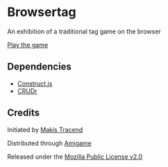 # Browsertag

An exhibition of a traditional tag game on the browser

[Play the game](http://browsertag.i-ga.me/)


## Dependencies

* [Construct.js](http://github.com/makesites/construct)
* [CRUDr](http://github.com/makesites/crudr)


## Credits

Initiated by [Makis Tracend](http://github.com/tracend)

Distributed through [Amigame](http://amigame.co/)

Released under the [Mozilla Public License v2.0](https://www.mozilla.org/MPL/2.0/)

